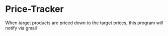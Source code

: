 # Price-Tracker
When target products are priced down to the target prices, this program will notify via gmail
